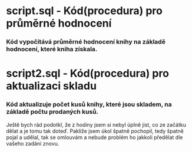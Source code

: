 # script.sql - Kód(procedura) pro průměrné hodnocení
### Kód vypočítává průměrné hodnocení knihy na základě hodnocení, které kniha získala.

# script2.sql - Kód(procedura) pro aktualizaci skladu
### Kód aktualizuje počet kusů knihy, které jsou skladem, na základě počtu prodaných kusů.

Ještě bych rád podotkl, že z hodiny jsem si nebyl úplně jist, co ze začátku dělat a je tomu tak doteď. Pakliže jsem úkol špatně pochopil, tedy špatně pojal a udělal, tak se omlouvám a nebude problém ho jakkoli předělat dle vašeho zadání znovu.
